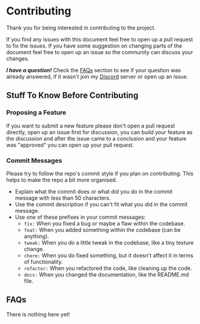 # Contributing

Thank you for being interested in contributing to the project.

If you find any issues with this document feel free to open up a pull request to fix the issues.
If you have some suggestion on changing parts of the document feel free to open up an issue so the community can discuss your changes.

**_I have a question!_** Check the [FAQs](#faqs) section to see if your question was already answered, if it wasn't join my [Discord](https://discord.gg/CWEApqJ6rc) server or open up an issue.

## Stuff To Know Before Contributing

### Proposing a Feature

If you want to submit a new feature please don't open a pull request directly, open up an issue first for discussion, you can build your feature as the discussion and after the issue came to a conclusion and your feature was "approved" you can open up your pull request.

### Commit Messages

Please try to follow the repo's commit style if you plan on contributing. This helps to make the repo a bit more organised.

* Explain what the commit does or what did you do in the commit message with less than 50 characters.
* Use the commit description if you can't fit what you did in the commit message.
* Use one of these prefixes in your commit messages:
  * `fix:` When you fixed a bug or maybe a flaw within the codebase.
  * `feat:` When you added something within the codebase (can be anything).
  * `tweak:` When you do a little tweak in the codebase, like a tiny texture change.
  * `chore:` When you do fixed something, but it doesn't affect it in terms of functionality.
  * `refactor:` When you refactored the code, like cleaning up the code.
  * `docs:` When you changed the documentation, like the README.md file.

## FAQs

There is nothing here yet!

<!-- Thanks, @iyxan23, for writing an awesome contributing guide in Blokkok that I stole and modified. :3 -->